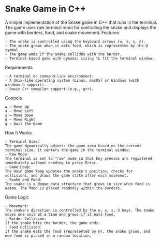 # Snake Game in C++
A simple implementation of the Snake game in C++ that runs in the terminal. The game uses raw terminal input for controlling the snake and displays the game with borders, food, and snake movement.
Features

    - The snake is controlled using the keyboard arrows (w, a, s, d).
    - The snake grows when it eats food, which is represented by the @ symbol.
    - The game ends if the snake collides with the border.
    - Terminal-based game with dynamic sizing to fit the terminal window.

Requirements

    - A terminal or command-line environment.
    - A Unix-like operating system (Linux, macOS) or Windows (with windows.h support).
    - Basic C++ compiler support (e.g., g++).

Controls

    w – Move Up
    a – Move Left
    s – Move Down
    d – Move Right
    q – Quit the Game

How It Works

    - Terminal Size: 
    The game dynamically adjusts the game area based on the current terminal size. It centers the game in the terminal window.
    - Raw Mode: 
    The terminal is set to "raw" mode so that key presses are registered immediately without needing to press Enter.
    - Game Loop: 
    The main game loop updates the snake's position, checks for collisions, and draws the game state after each movement.
    - Snake and Food: 
    The snake is a deque data structure that grows in size when food is eaten. The food is placed randomly within the borders.

Game Logic

    - Movement: 
    The snake's direction is controlled by the w, a, s, d keys. The snake moves one unit at a time and grows if it eats food.
    - Border Collision: 
    If the snake hits the border, the game ends.
    - Food Collision: 
    If the snake eats the food (represented by @), the snake grows, and new food is placed in a random location.
